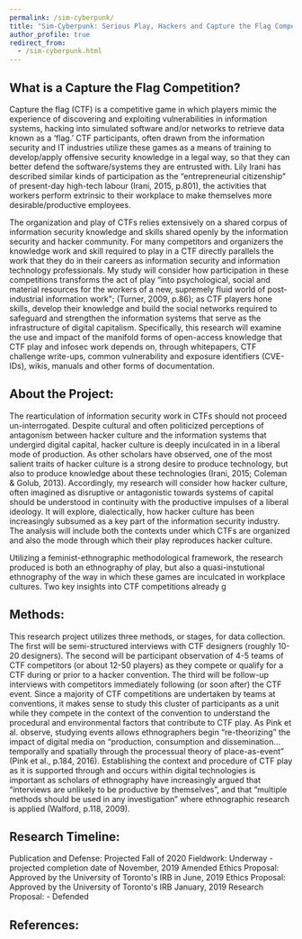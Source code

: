 ```yaml
---
permalink: /sim-cyberpunk/
title: "Sim-Cyberpunk: Serious Play, Hackers and Capture the Flag Competitions"
author_profile: true
redirect_from: 
  - /sim-cyberpunk.html
---
```


## What is a Capture the Flag Competition?
Capture the flag (CTF) is a competitive game in which players mimic the experience of discovering and exploiting vulnerabilities in information systems, hacking into simulated software and/or networks to retrieve data known as a ‘flag.’ CTF participants, often drawn from the information security and IT industries utilize these games as a means of training to develop/apply offensive security knowledge in a legal way, so that they can better defend the software/systems they are entrusted with. Lily Irani has described similar kinds of participation as the “entrepreneurial citizenship” of present-day high-tech labour (Irani, 2015, p.801), the activities that workers perform extrinsic to their workplace to make themselves more desirable/productive employees. 

The organization and play of CTFs relies extensively on a shared corpus of information security knowledge and skills shared openly by the information security and hacker community. For many competitors and organizers the knowledge work and skill required to play in a CTF directly parallels the work that they do in their careers as information security and information technology professionals. My study will consider how participation in these competitions transforms the act of play “into psychological, social and material resources for the workers of a new, supremely fluid world of post-industrial information work"; (Turner, 2009, p.86); as CTF players hone skills, develop their knowledge and build the social networks required to safeguard and strengthen the information systems that serve as the infrastructure of digital capitalism. Specifically, this research will examine the use and impact of the manifold forms of open-access knowledge that CTF play and infosec work depends on, through whitepapers, CTF challenge write-ups, common vulnerability and exposure identifiers (CVE-IDs), wikis, manuals and other forms of documentation.

## About the Project:
The rearticulation of information security work in CTFs should not proceed un-interrogated. Despite cultural and often politicized perceptions of antagonism between hacker culture and the information systems that undergird digital capital, hacker culture is deeply inculcated in in a liberal mode of production. As other scholars have observed, one of the most salient traits of hacker culture is a strong desire to produce technology, but also to produce knowledge about these technologies (Irani, 2015; Coleman & Golub, 2013). Accordingly, my research will consider how hacker culture, often imagined as disruptive or antagonistic towards systems of capital should be understood in continuity with the productive impulses of a liberal ideology. It will explore, dialectically, how hacker culture has been increasingly subsumed as a key part of the information security industry. The analysis will include both the contexts under which CTFs are organized and also the mode through which their play reproduces hacker culture. 

Utilizing a feminist-ethnographic methodological framework, the research produced is both an ethnography of play, but also a quasi-instutional ethnography of the way in which these games are inculcated in workplace cultures. Two key insights into CTF competitions already g

## Methods: 
This research project utilizes three methods, or stages, for data collection. The first will be semi-structured interviews with CTF designers (roughly 10-20 designers). The second will be participant observation of 4-5 teams of CTF competitors (or about 12-50 players) as they compete or qualify for a CTF during or prior to a hacker convention. The third will be follow-up interviews with competitors immediately following (or soon after) the CTF event. Since a majority of CTF competitions are undertaken by teams at conventions, it makes sense to study this cluster of participants as a unit while they compete in the context of the convention to understand the procedural and environmental factors that contribute to CTF play. As Pink et al. observe, studying events allows ethnographers begin “re-theorizing” the impact of digital media on “production, consumption and dissemination… temporally and spatially through the processual theory of place-as-event” (Pink et al., p.184, 2016). Establishing the context and procedure of CTF play as it is supported through and occurs within digital technologies is important as scholars of ethnography have increasingly argued that “interviews are unlikely to be productive by themselves”, and that “multiple methods should be used in any investigation” where ethnographic research is applied (Walford, p.118, 2009). 

## Research Timeline:
Publication and Defense: Projected Fall of 2020
Fieldwork: Underway - projected completion date of November, 2019
Amended Ethics Proposal: Approved by the University of Toronto's IRB in June, 2019
Ethics Proposal: Approved by the University of Toronto's IRB January, 2019
Research Proposal: - Defended

## References: 

